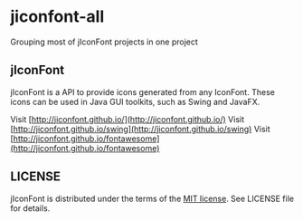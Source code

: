 # jiconfont-all
Grouping most of jIconFont projects in one project

## jIconFont

jIconFont is a API to provide icons generated from any IconFont. These icons can be used in Java GUI toolkits, such as Swing and JavaFX.

Visit [http://jiconfont.github.io/](http://jiconfont.github.io/)
Visit [http://jiconfont.github.io/swing](http://jiconfont.github.io/swing)
Visit [http://jiconfont.github.io/fontawesome](http://jiconfont.github.io/fontawesome)

## LICENSE
jIconFont is distributed under the terms of the [MIT license](http://opensource.org/licenses/mit-license.html). See LICENSE file for details.
